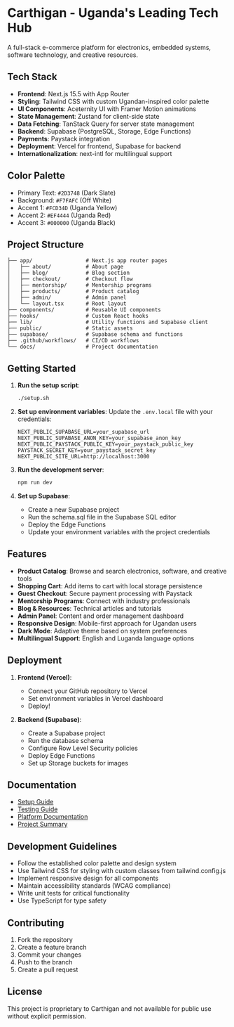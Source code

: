 # Carthigan - Uganda's Leading Tech Hub

A full-stack e-commerce platform for electronics, embedded systems, software technology, and creative resources.

## Tech Stack

- **Frontend**: Next.js 15.5 with App Router
- **Styling**: Tailwind CSS with custom Ugandan-inspired color palette
- **UI Components**: Aceternity UI with Framer Motion animations
- **State Management**: Zustand for client-side state
- **Data Fetching**: TanStack Query for server state management
- **Backend**: Supabase (PostgreSQL, Storage, Edge Functions)
- **Payments**: Paystack integration
- **Deployment**: Vercel for frontend, Supabase for backend
- **Internationalization**: next-intl for multilingual support

## Color Palette

- Primary Text: `#2D3748` (Dark Slate)
- Background: `#F7FAFC` (Off White)
- Accent 1: `#FCD34D` (Uganda Yellow)
- Accent 2: `#EF4444` (Uganda Red)
- Accent 3: `#000000` (Uganda Black)

## Project Structure

```
├── app/                 # Next.js app router pages
│   ├── about/           # About page
│   ├── blog/            # Blog section
│   ├── checkout/        # Checkout flow
│   ├── mentorship/      # Mentorship programs
│   ├── products/        # Product catalog
│   ├── admin/           # Admin panel
│   └── layout.tsx       # Root layout
├── components/          # Reusable UI components
├── hooks/               # Custom React hooks
├── lib/                 # Utility functions and Supabase client
├── public/              # Static assets
├── supabase/            # Supabase schema and functions
├── .github/workflows/   # CI/CD workflows
└── docs/                # Project documentation
```

## Getting Started

1. **Run the setup script**:
   ```bash
   ./setup.sh
   ```

2. **Set up environment variables**:
   Update the `.env.local` file with your credentials:
   ```env
   NEXT_PUBLIC_SUPABASE_URL=your_supabase_url
   NEXT_PUBLIC_SUPABASE_ANON_KEY=your_supabase_anon_key
   NEXT_PUBLIC_PAYSTACK_PUBLIC_KEY=your_paystack_public_key
   PAYSTACK_SECRET_KEY=your_paystack_secret_key
   NEXT_PUBLIC_SITE_URL=http://localhost:3000
   ```

3. **Run the development server**:
   ```bash
   npm run dev
   ```

4. **Set up Supabase**:
   - Create a new Supabase project
   - Run the schema.sql file in the Supabase SQL editor
   - Deploy the Edge Functions
   - Update your environment variables with the project credentials

## Features

- **Product Catalog**: Browse and search electronics, software, and creative tools
- **Shopping Cart**: Add items to cart with local storage persistence
- **Guest Checkout**: Secure payment processing with Paystack
- **Mentorship Programs**: Connect with industry professionals
- **Blog & Resources**: Technical articles and tutorials
- **Admin Panel**: Content and order management dashboard
- **Responsive Design**: Mobile-first approach for Ugandan users
- **Dark Mode**: Adaptive theme based on system preferences
- **Multilingual Support**: English and Luganda language options

## Deployment

1. **Frontend (Vercel)**:
   - Connect your GitHub repository to Vercel
   - Set environment variables in Vercel dashboard
   - Deploy!

2. **Backend (Supabase)**:
   - Create a Supabase project
   - Run the database schema
   - Configure Row Level Security policies
   - Deploy Edge Functions
   - Set up Storage buckets for images

## Documentation

- [Setup Guide](SETUP.md)
- [Testing Guide](TESTING.md)
- [Platform Documentation](DOCUMENTATION.md)
- [Project Summary](SUMMARY.md)

## Development Guidelines

- Follow the established color palette and design system
- Use Tailwind CSS for styling with custom classes from tailwind.config.js
- Implement responsive design for all components
- Maintain accessibility standards (WCAG compliance)
- Write unit tests for critical functionality
- Use TypeScript for type safety

## Contributing

1. Fork the repository
2. Create a feature branch
3. Commit your changes
4. Push to the branch
5. Create a pull request

## License

This project is proprietary to Carthigan and not available for public use without explicit permission.